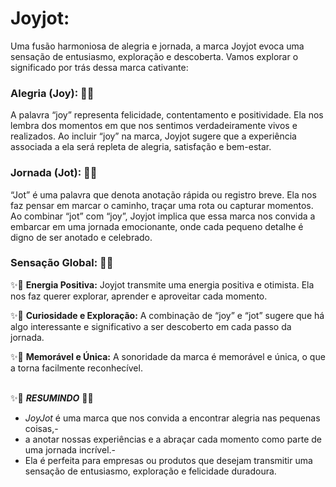 # Joyjot: 
Uma fusão harmoniosa de alegria e jornada, a marca Joyjot evoca uma sensação de entusiasmo, exploração e descoberta. Vamos explorar o significado por trás dessa marca cativante:

### Alegria (Joy): 🌟✨
A palavra “joy” representa felicidade, contentamento e positividade. Ela nos lembra dos momentos em que nos sentimos verdadeiramente vivos e realizados.
Ao incluir “joy” na marca, Joyjot sugere que a experiência associada a ela será repleta de alegria, satisfação e bem-estar.

### Jornada (Jot): 🌟✨
“Jot” é uma palavra que denota anotação rápida ou registro breve. Ela nos faz pensar em marcar o caminho, traçar uma rota ou capturar momentos.
Ao combinar “jot” com “joy”, Joyjot implica que essa marca nos convida a embarcar em uma jornada emocionante, onde cada pequeno detalhe é digno de ser anotado e celebrado.

### Sensação Global: 🌟✨

✨🌟 **Energia Positiva:** Joyjot transmite uma energia positiva e otimista. 
Ela nos faz querer explorar, aprender e aproveitar cada momento.

✨🌟 **Curiosidade e Exploração:** A combinação de “joy” e “jot” sugere que há algo interessante e significativo a ser descoberto em cada passo da jornada.

✨🌟 **Memorável e Única:** A sonoridade da marca é memorável e única, o que a torna facilmente reconhecível.
<br>
<br>

✨🌟 ***RESUMINDO*** 🌟✨ 
- *JoyJot* é uma marca que nos convida a encontrar alegria nas pequenas coisas,-
- a anotar nossas experiências e a abraçar cada momento como parte de uma jornada incrível.-
- Ela é perfeita para empresas ou produtos que desejam transmitir uma sensação de entusiasmo, exploração e felicidade duradoura. 
